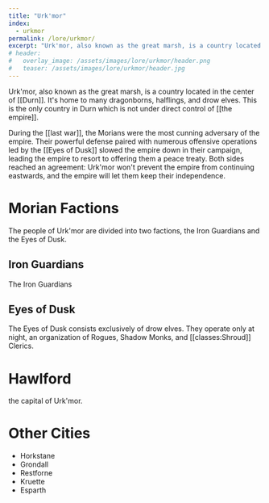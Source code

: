 ```yaml
---
title: "Urk'mor"
index:
  - urkmor
permalink: /lore/urkmor/
excerpt: "Urk'mor, also known as the great marsh, is a country located in the center of Durn. It's home to many dragonborns, halflings, and drow elves."
# header:
#   overlay_image: /assets/images/lore/urkmor/header.png
#   teaser: /assets/images/lore/urkmor/header.jpg
---
```

Urk'mor, also known as the great marsh, is a country located in the center of [[Durn]]. It's home to many dragonborns, halflings, and drow elves. This is the only country in Durn which is not under direct control of [[the empire]].

During the [[last war]], the Morians were the most cunning adversary of the empire. Their powerful defense paired with numerous offensive operations led by the [[Eyes of Dusk]] slowed the empire down in their campaign, leading the empire to resort to offering them a peace treaty. Both sides reached an agreement: Urk'mor won't prevent the empire from continuing eastwards, and the empire will let them keep their independence.

# Morian Factions
The people of Urk'mor are divided into two factions, the Iron Guardians and the Eyes of Dusk.

## Iron Guardians
The Iron Guardians 

## Eyes of Dusk
The Eyes of Dusk consists exclusively of drow elves. They operate only at night, an organization of Rogues, Shadow Monks, and [[classes:Shroud]] Clerics.

# Hawlford
the capital of Urk'mor.

# Other Cities

- Horkstane
- Grondall
- Restforne
- Kruette
- Esparth